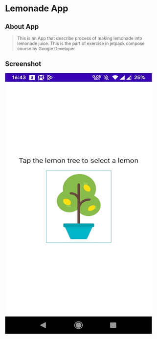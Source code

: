 # Lemonade App
## About App
> This is an App that describe process of making lemonade into lemonade juice.
> This is the part of exercise in jetpack compose course by Google Developer

## Screenshot

[//]: # (<div style="width:60px ; height:120px">)

[//]: # (![Screenshot 1]&#40;/screenshot/1.jpg "Screenshot 1"&#41;)

[//]: # (<div>)
<img src="/screenshot/1.jpg" height="854" width="480" >
